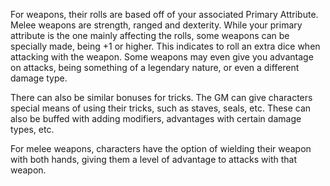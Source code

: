 For weapons, their rolls are based off of your associated Primary Attribute. Melee weapons are strength, ranged and dexterity. While your primary attribute is the one mainly affecting the rolls, some weapons can be specially made, being +1 or higher. This indicates to roll an extra dice when attacking with the weapon. Some weapons may even give you advantage on attacks, being something of a legendary nature, or even a different damage type.

There can also be similar bonuses for tricks. The GM can give characters special means of using their tricks, such as staves, seals, etc. These can also be buffed with adding modifiers, advantages with certain damage types, etc.

For melee weapons, characters have the option of wielding their weapon with both hands, giving them a level of advantage to attacks with that weapon.